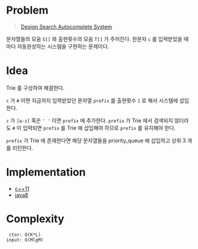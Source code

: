# Problem

> [Design Search Autocomplete System](https://leetcode.com/problems/design-search-autocomplete-system/)

문자열들의 모음 `S[]` 와 출현횟수의 모음 `T[]` 가 주어진다.  한문자
`c` 를 입력받았을 때 마다 자동완성하는 시스템을 구현하는 문제이다.

# Idea

Trie 를 구성하여 해결한다.

`c` 가 `#` 이면 지금까지 입력받았던 문자열 `prefix` 를 출현횟수 `1` 로
해서 시스템에 삽입한다.

`c` 가 `[a-z]` 혹은 `' '` 이면 `prefix` 에 추가한다. `prefix` 가 Trie
에서 검색되지 않더라도 `#` 이 입력되면 `prefix` 를 Trie 에 삽입해야
하므로 `prefix` 를 유지해야 한다.

`prefix` 가 Trie 에 존재한다면 해당 문자열들을 priority_queue 에
삽입하고 상위 3 개를 리턴한다.

# Implementation

* [c++11](a.cpp)
* [java8](MainApp.java)

# Complexity

```
 ctor: O(K*L)
input: O(MlgM)
```
